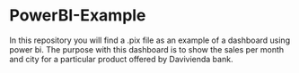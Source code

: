 # PowerBI-Example
In this repository you will find a .pix file as an example of a dashboard using power bi. The purpose with this dashboard is to show the sales per month and city for a particular product offered by Davivienda bank.
